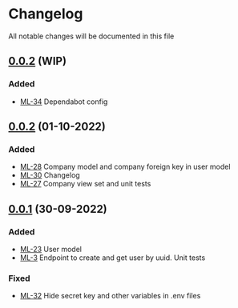 # Changelog

All notable changes will be documented in this file

## [0.0.2](https://github.com/pablobascunana/youml-manager/compare/d34ac30...develop) (WIP)

### Added
- [ML-34](https://youml.atlassian.net/browse/ML-34) Dependabot config



## [0.0.2](https://github.com/pablobascunana/youml-manager/compare/d34ac30...develop) (01-10-2022)

### Added
- [ML-28](https://youml.atlassian.net/browse/ML-28) Company model and company foreign key in user model
- [ML-30](https://youml.atlassian.net/browse/ML-30) Changelog
- [ML-27](https://youml.atlassian.net/browse/ML-27) Company view set and unit tests

## [0.0.1](https://github.com/pablobascunana/youml-manager/compare/c607e63...d34ac30) (30-09-2022)

### Added
- [ML-23](https://youml.atlassian.net/browse/ML-23) User model
- [ML-3](https://youml.atlassian.net/browse/ML-3) Endpoint to create and get user by uuid. Unit tests

### Fixed
- [ML-32](https://youml.atlassian.net/browse/ML-32) Hide secret key and other variables in .env files
